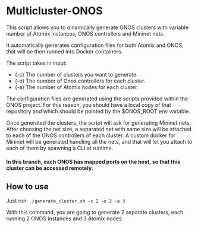 # Multicluster-ONOS
This script allows you to dinamically generate ONOS clusters with variable number of Atomix instances, ONOS controllers and Mininet nets.

It automatically generates configuration files for both Atomix and ONOS, that will be then runned into Docker containers.

The script takes in input:
- (-c) The number of clusters you want to generate.
- (-o) The number of Onos controllers for each cluster.
- (-a) The number of Atomix nodes for each cluster.

The configuration files are generated using the scripts provided within the ONOS project.
For this reason, you should have a local copy of that repository and which should be pointed by the $ONOS_ROOT env variable.

Once generated the clusters, the script will ask for generating Mininet nets.
After choosing the net size, a separated net with same size will be attached to each of the ONOS controllers of each cluster.
A custom docker for Mininet will be generated handling all the nets, and that will let you attach to each of them by spawning a CLI at runtime.


#### In this branch, each ONOS has mapped ports on the host, so that this cluster can be accessed remotely.


## How to use
Just run: `./generate_cluster.sh -c 2 -o 2 -a 3`

With this command, you are going to generate 2 separate clusters, each running 2 ONOS instances and 3 Atomix nodes.
